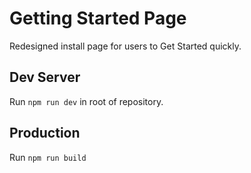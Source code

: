 # Getting Started Page
Redesigned install page for users to Get Started quickly.

## Dev Server
Run `npm run dev` in root of repository.

## Production
Run `npm run build`
